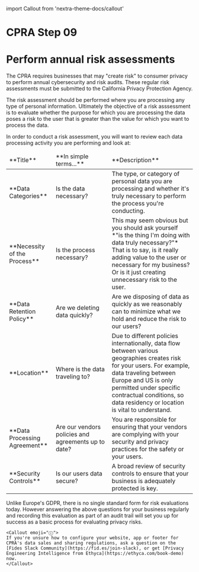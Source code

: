 import Callout from 'nextra-theme-docs/callout'

# CPRA Step 09
# Perform annual risk assessments

The CPRA requires businesses that may "create risk" to consumer privacy to perform annual cybersecurity and risk audits. These regular risk assessments must be submitted to the California Privacy Protection Agency. 

The risk assessment should be performed where you are processing any type of personal information. Ultimately the objective of a risk asssessment is to evaluate whether the purpose for which you are processing the data poses a risk to the user that is greater than the value for which you want to process the data. 

In order to conduct a risk assessment, you will want to review each data processing activity you are performing and look at:

<table>
    <thead>
        <tr>
            <td width="25%">**Title**</td>
            <td width="30%">**In simple terms...**</td>
            <td width="45%">**Description**</td>
        </tr>
    </thead>
    <tbody>
        <tr>
            <td>**Data Categories**</td>
            <td>Is the data necessary?</td>
            <td>The type, or category of personal data you are processing and whether it's truly necessary to perform the process you're conducting.</td>
        </tr>
         <tr>
            <td>**Necessity of the Process**</td>
            <td>Is the process necessary?</td>
            <td>This may seem obvious but you should ask yourself *"is the thing I'm doing with data truly necessary?"* That is to say, is it really adding value to the user or necessary for my business? Or is it just creating unnecessary risk to the user.</td>
        </tr>
         <tr>
            <td>**Data Retention Policy**</td>
            <td>Are we deleting data quickly?</td>
            <td>Are we disposing of data as quickly as we reasonably can to minimize what we hold and reduce the risk to our users? </td>
        </tr>
        <tr>
            <td>**Location**</td>
            <td>Where is the data traveling to?</td>
            <td>Due to different policies internationally, data flow between various geographies creates risk for your users. For example, data traveling between Europe and US is only permitted under specific contractual conditions, so data residency or location is vital to understand.</td>
        </tr>
        <tr>
            <td>**Data Processing Agreement**</td>
            <td>Are our vendors policies and agreements up to date?</td>
            <td>You are responsible for ensuring that your vendors are complying with your security and privacy practices for the safety or your users.</td>
        </tr>
        <tr>
            <td>**Security Controls**</td>
            <td>Is our users data secure?</td>
            <td>A broad review of security controls to ensure that your business is adequately protected is key.</td>
        </tr>
    </tbody>
</table>

Unlike Europe's GDPR, there is no single standard form for risk evaluations today. However answering the above questions for your business regularly and recording this evaluation as part of an audit trail will set you up for success as a basic process for evaluating privacy risks.
    
    <Callout emoji="ⓘ">
    If you're unsure how to configure your website, app or footer for CPRA's data sales and sharing regulations, ask a question on the [Fides Slack Community](https://fid.es/join-slack), or get [Privacy Engineering Intelligence from Ethyca](https://ethyca.com/book-demo) now.
    </Callout>